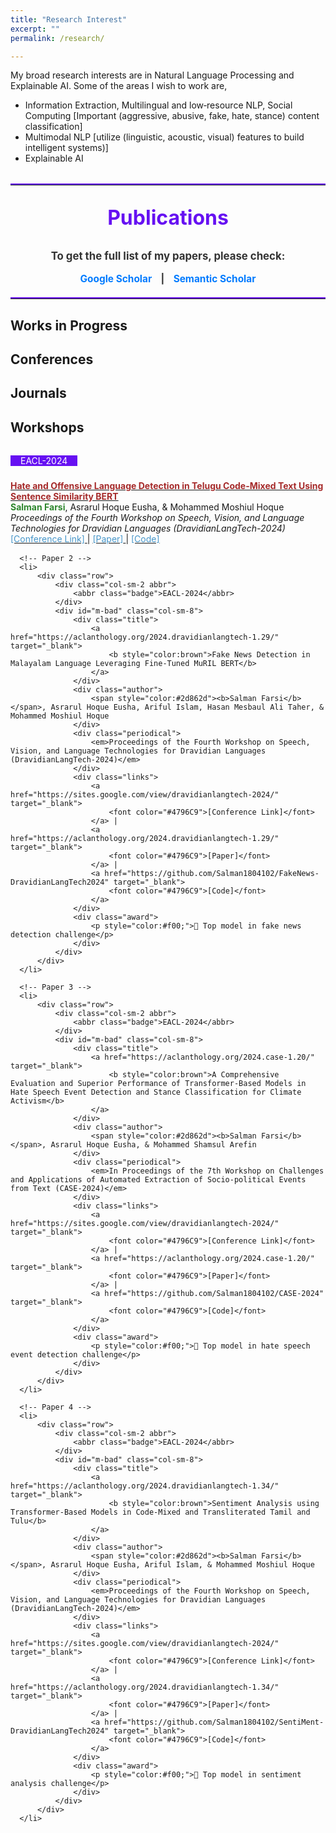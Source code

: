 ```yaml
---
title: "Research Interest"
excerpt: ""
permalink: /research/

---
```


My broad research interests are in Natural Language Processing and Explainable AI. Some of the areas I wish to work are,

 * Information Extraction, Multilingual and low‐resource NLP, Social Computing [Important (aggressive, abusive, fake, hate, stance) content classification]
 * Multimodal NLP [utilize (linguistic, acoustic, visual) features to build intelligent systems)]
 * Explainable AI

 
<div class="publications">
 <hr class="section-line">
 <h1>Publications</h1>
 <div style="text-align: center; margin: 20px 0;">
   <p style="font-size: 1.2em; font-weight: bold; color: #333;">
     To get the full list of my papers, please check:
   </p>
   <div style="font-size: 1.1em;">
     <a href="https://scholar.google.com/citations?user=lNmtUxsAAAAJ&hl=en" target="_blank" style="color: #007bff; text-decoration: none; margin-right: 10px;">
       <strong>Google Scholar</strong>
     </a>
     <span style="color: #333; font-weight: bold;">|</span>
     <a href="https://www.semanticscholar.org/author/Salman-Farsi/2291362611" target="_blank" style="color: #007bff; text-decoration: none; margin-left: 10px;">
       <strong>Semantic Scholar</strong>
     </a>
   </div>
 </div>
<hr class="section-line">
</div>

## <font > Works in Progress </font> 
<!--
<font color="#993333">EcomFraudEX: A Machine Learning based Explainable Fraud Incident Classification Framework and Assistance System for the E-Commerce Market</font>     
*<font >Under Review</font>*  
-->
## <font> Conferences </font> 


## <font > Journals </font>  


## <font > Workshops </font>

<div class="publications">
  <ol class="bibliography">
      <!-- Paper 1 -->
      <li>
          <div class="row">
              <div class="col-sm-2 abbr">
                  <abbr class="badge">EACL-2024</abbr>
              </div>
              <div id="m-bad" class="col-sm-8">
                  <div class="title">
                      <a href="https://aclanthology.org/2024.dravidianlangtech-1.32/" target="_blank">
                          <b style="color:brown">Hate and Offensive Language Detection in Telugu Code-Mixed Text Using Sentence Similarity BERT</b>
                      </a>
                  </div>
                  <div class="author">
                      <span style="color:#2d862d"><b>Salman Farsi</b></span>, Asrarul Hoque Eusha, & Mohammed Moshiul Hoque
                  </div>
                  <div class="periodical">
                      <em>Proceedings of the Fourth Workshop on Speech, Vision, and Language Technologies for Dravidian Languages (DravidianLangTech-2024)</em>
                  </div>
                  <div class="links">
                      <a href="https://sites.google.com/view/dravidianlangtech-2024/" target="_blank">
                          <font color="#4796C9">[Conference Link]</font>
                      </a> |
                      <a href="https://aclanthology.org/2024.dravidianlangtech-1.32/" target="_blank">
                          <font color="#4796C9">[Paper]</font>
                      </a> |
                      <a href="https://github.com/Salman1804102/HOLD-DravidianLangTech2024" target="_blank">
                          <font color="#4796C9">[Code]</font>
                      </a>
                  </div>
              </div>
          </div>
      </li>
  
      <!-- Paper 2 -->
      <li>
          <div class="row">
              <div class="col-sm-2 abbr">
                  <abbr class="badge">EACL-2024</abbr>
              </div>
              <div id="m-bad" class="col-sm-8">
                  <div class="title">
                      <a href="https://aclanthology.org/2024.dravidianlangtech-1.29/" target="_blank">
                          <b style="color:brown">Fake News Detection in Malayalam Language Leveraging Fine-Tuned MuRIL BERT</b>
                      </a>
                  </div>
                  <div class="author">
                      <span style="color:#2d862d"><b>Salman Farsi</b></span>, Asrarul Hoque Eusha, Ariful Islam, Hasan Mesbaul Ali Taher, & Mohammed Moshiul Hoque
                  </div>
                  <div class="periodical">
                      <em>Proceedings of the Fourth Workshop on Speech, Vision, and Language Technologies for Dravidian Languages (DravidianLangTech-2024)</em>
                  </div>
                  <div class="links">
                      <a href="https://sites.google.com/view/dravidianlangtech-2024/" target="_blank">
                          <font color="#4796C9">[Conference Link]</font>
                      </a> |
                      <a href="https://aclanthology.org/2024.dravidianlangtech-1.29/" target="_blank">
                          <font color="#4796C9">[Paper]</font>
                      </a> |
                      <a href="https://github.com/Salman1804102/FakeNews-DravidianLangTech2024" target="_blank">
                          <font color="#4796C9">[Code]</font>
                      </a>
                  </div>
                  <div class="award">
                      <p style="color:#f00;">🥇 Top model in fake news detection challenge</p>
                  </div>
              </div>
          </div>
      </li>
  
      <!-- Paper 3 -->
      <li>
          <div class="row">
              <div class="col-sm-2 abbr">
                  <abbr class="badge">EACL-2024</abbr>
              </div>
              <div id="m-bad" class="col-sm-8">
                  <div class="title">
                      <a href="https://aclanthology.org/2024.case-1.20/" target="_blank">
                          <b style="color:brown">A Comprehensive Evaluation and Superior Performance of Transformer-Based Models in Hate Speech Event Detection and Stance Classification for Climate Activism</b>
                      </a>
                  </div>
                  <div class="author">
                      <span style="color:#2d862d"><b>Salman Farsi</b></span>, Asrarul Hoque Eusha, & Mohammed Shamsul Arefin
                  </div>
                  <div class="periodical">
                      <em>In Proceedings of the 7th Workshop on Challenges and Applications of Automated Extraction of Socio-political Events from Text (CASE-2024)</em>
                  </div>
                  <div class="links">
                      <a href="https://sites.google.com/view/dravidianlangtech-2024/" target="_blank">
                          <font color="#4796C9">[Conference Link]</font>
                      </a> |
                      <a href="https://aclanthology.org/2024.case-1.20/" target="_blank">
                          <font color="#4796C9">[Paper]</font>
                      </a> |
                      <a href="https://github.com/Salman1804102/CASE-2024" target="_blank">
                          <font color="#4796C9">[Code]</font>
                      </a>
                  </div>
                  <div class="award">
                      <p style="color:#f00;">🥇 Top model in hate speech event detection challenge</p>
                  </div>
              </div>
          </div>
      </li>
  
      <!-- Paper 4 -->
      <li>
          <div class="row">
              <div class="col-sm-2 abbr">
                  <abbr class="badge">EACL-2024</abbr>
              </div>
              <div id="m-bad" class="col-sm-8">
                  <div class="title">
                      <a href="https://aclanthology.org/2024.dravidianlangtech-1.34/" target="_blank">
                          <b style="color:brown">Sentiment Analysis using Transformer-Based Models in Code-Mixed and Transliterated Tamil and Tulu</b>
                      </a>
                  </div>
                  <div class="author">
                      <span style="color:#2d862d"><b>Salman Farsi</b></span>, Asrarul Hoque Eusha, Ariful Islam, & Mohammed Moshiul Hoque
                  </div>
                  <div class="periodical">
                      <em>Proceedings of the Fourth Workshop on Speech, Vision, and Language Technologies for Dravidian Languages (DravidianLangTech-2024)</em>
                  </div>
                  <div class="links">
                      <a href="https://sites.google.com/view/dravidianlangtech-2024/" target="_blank">
                          <font color="#4796C9">[Conference Link]</font>
                      </a> |
                      <a href="https://aclanthology.org/2024.dravidianlangtech-1.34/" target="_blank">
                          <font color="#4796C9">[Paper]</font>
                      </a> |
                      <a href="https://github.com/Salman1804102/SentiMent-DravidianLangTech2024" target="_blank">
                          <font color="#4796C9">[Code]</font>
                      </a>
                  </div>
                  <div class="award">
                      <p style="color:#f00;">🥇 Top model in sentiment analysis challenge</p>
                  </div>
              </div>
          </div>
      </li>
  </ol>
  
</div>

<style>
/* Global Settings */
:root {
  --global-theme-color: #6610f2;
  --global-text-color: #333;
  --global-bg-color: #f8f9fa;
}

/* Publications Section */
.publications {
  margin-top: 2rem;
}

.publications h1 {
  color: var(--global-theme-color);
  font-size: 2rem;
  text-align: center;
  margin-top: 1em;
  margin-bottom: 1em;
}

.publications ol.bibliography {
  list-style: none;
  padding: 0;
  margin-top: 0;
}

.publications ol.bibliography li {
  margin-bottom: 1rem;
}

.publications ol.bibliography li .abbr {
  height: 2rem;
  margin-bottom: 0.5rem;
}

.publications ol.bibliography li .abbr abbr {
  display: inline-block;
  background-color: var(--global-theme-color);
  padding-left: 1rem;
  padding-right: 1rem;
  color: white;
}

.publications ol.bibliography li .title {
  font-weight: bolder;
  color: brown;
}

.publications ol.bibliography li .author a {
  border-bottom: 1px dashed var(--global-theme-color);
}

.publications ol.bibliography li .author a:hover {
  border-bottom-style: solid;
  text-decoration: none;
}

.publications ol.bibliography li .links a.btn {
  color: var(--global-text-color);
  border: 1px solid var(--global-theme-color);
  padding: 0.25rem 1rem;
}

.publications ol.bibliography li .links a.btn:hover {
  color: var(--global-theme-color);
  border-color: var(--global-theme-color);
}

 /* Section Lines */
.section-line {
  border: none;
  border-top: 2px solid var(--global-theme-color);
  margin: 1rem 0;
}
 
</style> 
  



  
